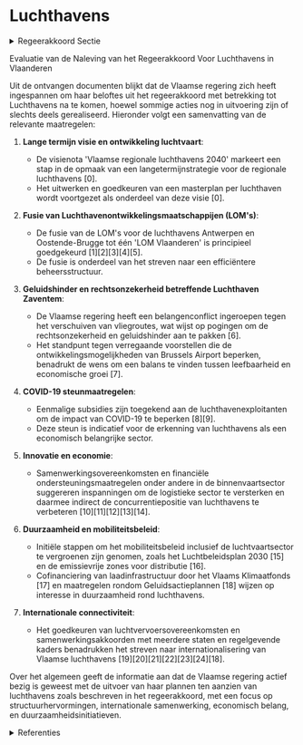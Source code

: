 # Luchthavens

<details>
        <summary>Regeerakkoord Sectie </summary>
        <p>1.12 Luchthavens Vlaanderen heeft een open economie, waarvoor internationale verbindingen essentieel zijn. Luchthavens spelen een belangrijke rol in de connectiviteit van Vlaanderen. De Regering erkent het economisch belang van deze sector als motor voor tewerkstelling. We hebben nood aan een lange termijn visie inzake de ontwikkeling van de luchtvaart de komende decennia. Hierbij is het de uitdaging om balans te brengen in de maatschap-pelijke behoefte aan luchtvaart, duurzaamheid, leefbaarheid, veiligheid, innovatie en een vitale economie. Voor het vinden van die juiste balans zijn twee analyses essentieel: de huidige context waarin de Vlaamse luchtvaart opereert en de ontwikkelingen en trends waarmee de luchtvaart in de toekomst te maken krijgt. Hierbij wordt aandacht besteed aan de knel-punten inzake “general aviation”, vergunningen, de beheersvormen en rolverdeling van de regio-nale luchthavens, de samenwerking met de nationale luchthaven en de toekomstige ontwik-kelingen en innovaties in de luchtvaartsector. Inzake de luchthaven in Zaventem streven we naar een oplossing voor de geluidshinder en voor de rechtsonzekerheid die vandaag op de luchthaven weegt. Het uitgangspunt is een billijke spreiding van de lasten, zowel binnen de Vlaamse Rand als ten opzichte van het Brussels Gewest. Dit bekomen we via een evenwichtige vliegwet waarin routes worden vastgelegd volgens de principes van het historisch preferentieel baangebruik, van eerlijke spreiding (vermijden van concentratie boven bepaalde gebieden) en op basis van aero-nautische principes van tegen de wind, binnen de geldende windnormen, en rechtstreeks vliegen naar bestemming. We verzoenen de leefbaarheid van de regio met nieuwe groeikansen voor de luchthaven als economische motor voor heel Vlaanderen. </p>
        </details> 

Evaluatie van de Naleving van het Regeerakkoord Voor Luchthavens in Vlaanderen

Uit de ontvangen documenten blijkt dat de Vlaamse regering zich heeft ingespannen om haar beloftes uit het regeerakkoord met betrekking tot Luchthavens na te komen, hoewel sommige acties nog in uitvoering zijn of slechts deels gerealiseerd. Hieronder volgt een samenvatting van de relevante maatregelen:

1. **Lange termijn visie en ontwikkeling luchtvaart**:
   - De visienota 'Vlaamse regionale luchthavens 2040' markeert een stap in de opmaak van een langetermijnstrategie voor de regionale luchthavens \[0\].
   - Het uitwerken en goedkeuren van een masterplan per luchthaven wordt voortgezet als onderdeel van deze visie \[0\].

2. **Fusie van Luchthavenontwikkelingsmaatschappijen (LOM's)**:
   - De fusie van de LOM's voor de luchthavens Antwerpen en Oostende-Brugge tot één 'LOM Vlaanderen' is principieel goedgekeurd \[1\]\[2\]\[3\]\[4\]\[5\].
   - De fusie is onderdeel van het streven naar een efficiëntere beheersstructuur.

3. **Geluidshinder en rechtsonzekerheid betreffende Luchthaven Zaventem**:
   - De Vlaamse regering heeft een belangenconflict ingeroepen tegen het verschuiven van vliegroutes, wat wijst op pogingen om de rechtsonzekerheid en geluidshinder aan te pakken \[6\].
   - Het standpunt tegen verregaande voorstellen die de ontwikkelingsmogelijkheden van Brussels Airport beperken, benadrukt de wens om een balans te vinden tussen leefbaarheid en economische groei \[7\].

4. **COVID-19 steunmaatregelen**:
   - Eenmalige subsidies zijn toegekend aan de luchthavenexploitanten om de impact van COVID-19 te beperken \[8\]\[9\].
   - Deze steun is indicatief voor de erkenning van luchthavens als een economisch belangrijke sector.

5. **Innovatie en economie**:
   - Samenwerkingsovereenkomsten en financiële ondersteuningsmaatregelen onder andere in de binnenvaartsector suggereren inspanningen om de logistieke sector te versterken en daarmee indirect de concurrentiepositie van luchthavens te verbeteren \[10\]\[11\]\[12\]\[13\]\[14\].

6. **Duurzaamheid en mobiliteitsbeleid**:
   - Initiële stappen om het mobiliteitsbeleid inclusief de luchtvaartsector te vergroenen zijn genomen, zoals het Luchtbeleidsplan 2030 \[15\] en de emissievrije zones voor distributie \[16\].
   - Cofinanciering van laadinfrastructuur door het Vlaams Klimaatfonds \[17\] en maatregelen rondom Geluidsactieplannen \[18\] wijzen op interesse in duurzaamheid rond luchthavens.

7. **Internationale connectiviteit**:
   - Het goedkeuren van luchtvervoersovereenkomsten en samenwerkingsakkoorden met meerdere staten en regelgevende kaders benadrukken het streven naar internationalisering van Vlaamse luchthavens \[19\]\[20\]\[21\]\[22\]\[23\]\[24\]\[18\].

Over het algemeen geeft de informatie aan dat de Vlaamse regering actief bezig is geweest met de uitvoer van haar plannen ten aanzien van luchthavens zoals beschreven in het regeerakkoord, met een focus op structuurhervormingen, internationale samenwerking, economisch belang, en duurzaamheidsinitiatieven.

<details>
        <summary> Referenties</summary>
        
**[\[0\]](https://beslissingenvlaamseregering.vlaanderen.be/?search=Visienota%3A%20%27Vlaamse%20regionale%20luchthavens%202040%27&dateOption=select&startDate=2022-12-23T09%3A00%3A00Z&endDate=2022-12-23T09%3A00%3A00Z)** : **(2022-12-23)** Visienota: 'Vlaamse regionale luchthavens 2040' 

**[\[1\]](https://beslissingenvlaamseregering.vlaanderen.be/?search=Fusie%20Luchtavenontwikkelingsmaatschappijen%20Antwerpen%20en%20Oostende-Brugge%3A%20voorontwerp%20van%20wijzigingsdecreet&dateOption=select&startDate=2020-06-26T08%3A00%3A00Z&endDate=2020-06-26T08%3A00%3A00Z)** : **(2020-06-26)** Fusie Luchtavenontwikkelingsmaatschappijen Antwerpen en Oostende-Brugge: voorontwerp van wijzigingsdecreet 

**[\[2\]](https://beslissingenvlaamseregering.vlaanderen.be/?search=Fusie%20Luchtavenontwikkelingsmaatschappijen%20Antwerpen%20en%20Oostende-Brugge%3A%20ontwerp%20van%20wijzigingsdecreet&dateOption=select&startDate=2020-10-02T08%3A00%3A00Z&endDate=2020-10-02T08%3A00%3A00Z)** : **(2020-10-02)** Fusie Luchtavenontwikkelingsmaatschappijen Antwerpen en Oostende-Brugge: ontwerp van wijzigingsdecreet 

**[\[3\]](https://beslissingenvlaamseregering.vlaanderen.be/?search=Decreet%20beheer%20en%20uitbating%20van%20de%20regionale%20luchthavens&dateOption=select&startDate=2021-01-08T09%3A00%3A00Z&endDate=2021-01-08T09%3A00%3A00Z)** : **(2021-01-08)** Decreet beheer en uitbating van de regionale luchthavens 

**[\[4\]](https://beslissingenvlaamseregering.vlaanderen.be/?search=Fusie%20LOM%20Antwerpen%20en%20LOM%20Oostende-Brugge%20tot%20LOM%20Vlaanderen&dateOption=select&startDate=2021-06-25T08%3A00%3A00Z&endDate=2021-06-25T08%3A00%3A00Z)** : **(2021-06-25)** Fusie LOM Antwerpen en LOM Oostende-Brugge tot LOM Vlaanderen 

**[\[5\]](https://beslissingenvlaamseregering.vlaanderen.be/?search=Fusie%20LOM%20Antwerpen%20en%20LOM%20Oostende-Brugge%20tot%20LOM%20Vlaanderen&dateOption=select&startDate=2021-09-03T10%3A00%3A00Z&endDate=2021-09-03T10%3A00%3A00Z)** : **(2021-09-03)** Fusie LOM Antwerpen en LOM Oostende-Brugge tot LOM Vlaanderen 

**[\[6\]](https://beslissingenvlaamseregering.vlaanderen.be/?search=Nota%20aan%20het%20Overlegcomit%C3%A9%3A%20%27Belangenconflict%20ingesteld%20door%20de%20Vlaamse%20Gemeenschap%20tegen%20de%20verschuiving%20van%20vliegroutes%20bij%20de%20luchthaven%20van%20Zaventem%27&dateOption=select&startDate=2023-10-20T08%3A00%3A00Z&endDate=2023-10-20T08%3A00%3A00Z)** : **(2023-10-20)** Nota aan het Overlegcomité: 'Belangenconflict ingesteld door de Vlaamse Gemeenschap tegen de verschuiving van vliegroutes bij de luchthaven van Zaventem' 

**[\[7\]](https://beslissingenvlaamseregering.vlaanderen.be/?search=Geluidshinder%20Luchthaven%20Brussel-Nationaal%3A%20standpuntbepaling%20voorstel%20van%20resolutie&dateOption=select&startDate=2021-06-25T08%3A00%3A00Z&endDate=2021-06-25T08%3A00%3A00Z)** : **(2021-06-25)** Geluidshinder Luchthaven Brussel-Nationaal: standpuntbepaling voorstel van resolutie 

**[\[8\]](https://beslissingenvlaamseregering.vlaanderen.be/?search=COVID-19%3A%20subsidieregeling%20Vlaamse%20regionale%20luchthavens&dateOption=select&startDate=2020-10-02T08%3A00%3A00Z&endDate=2020-10-02T08%3A00%3A00Z)** : **(2020-10-02)** COVID-19: subsidieregeling Vlaamse regionale luchthavens 

**[\[9\]](https://beslissingenvlaamseregering.vlaanderen.be/?search=COVID-19%3A%20subsidie%20aan%20LEM%20Antwerpen%2C%20LEM%20Oostende-Brugge%20en%20LEM%20Kortrijk-Wevelgem%20als%20steunmaatregel&dateOption=select&startDate=2020-07-10T08%3A00%3A00Z&endDate=2020-07-10T08%3A00%3A00Z)** : **(2020-07-10)** COVID-19: subsidie aan LEM Antwerpen, LEM Oostende-Brugge en LEM Kortrijk-Wevelgem als steunmaatregel 

**[\[10\]](https://beslissingenvlaamseregering.vlaanderen.be/?search=Impulsprogramma%20binnenvaart%3A%20subsidieregeling&dateOption=select&startDate=2021-11-19T09%3A00%3A00Z&endDate=2021-11-19T09%3A00%3A00Z)** : **(2021-11-19)** Impulsprogramma binnenvaart: subsidieregeling 

**[\[11\]](https://beslissingenvlaamseregering.vlaanderen.be/?search=Impulsprogramma%20binnenvaart%3A%20subsidieregeling&dateOption=select&startDate=2022-01-14T09%3A00%3A00Z&endDate=2022-01-14T09%3A00%3A00Z)** : **(2022-01-14)** Impulsprogramma binnenvaart: subsidieregeling 

**[\[12\]](https://beslissingenvlaamseregering.vlaanderen.be/?search=Wijziging%20impulsprogramma%20binnenvaart&dateOption=select&startDate=2023-08-31T08%3A00%3A00Z&endDate=2023-08-31T08%3A00%3A00Z)** : **(2023-08-31)** Wijziging impulsprogramma binnenvaart 

**[\[13\]](https://beslissingenvlaamseregering.vlaanderen.be/?search=Plan%20Vlaamse%20Veerkracht%3A%20inhaalbeweging%20vernieuwing%20bedrijventerreinen&dateOption=select&startDate=2021-12-17T09%3A00%3A00Z&endDate=2021-12-17T09%3A00%3A00Z)** : **(2021-12-17)** Plan Vlaamse Veerkracht: inhaalbeweging vernieuwing bedrijventerreinen 

**[\[14\]](https://beslissingenvlaamseregering.vlaanderen.be/?search=Wijziging%20impulsprogramma%20binnenvaart&dateOption=select&startDate=2023-07-07T09%3A00%3A00Z&endDate=2023-07-07T09%3A00%3A00Z)** : **(2023-07-07)** Wijziging impulsprogramma binnenvaart 

**[\[15\]](https://beslissingenvlaamseregering.vlaanderen.be/?search=Luchtbeleidsplan%202030%20&dateOption=select&startDate=2019-10-25T08%3A00%3A00Z&endDate=2019-10-25T08%3A00%3A00Z)** : **(2019-10-25)** Luchtbeleidsplan 2030  

**[\[16\]](https://beslissingenvlaamseregering.vlaanderen.be/?search=Werkwijze%20stedelijke%20emissievrije%20zones%20distributie&dateOption=select&startDate=2021-07-16T06%3A00%3A00Z&endDate=2021-07-16T06%3A00%3A00Z)** : **(2021-07-16)** Werkwijze stedelijke emissievrije zones distributie 

**[\[17\]](https://beslissingenvlaamseregering.vlaanderen.be/?search=Reservering%20budget%20cofinanciering%20laadinfrastructuur%20Vlaamse%20overheid&dateOption=select&startDate=2021-07-09T08%3A00%3A00Z&endDate=2021-07-09T08%3A00%3A00Z)** : **(2021-07-09)** Reservering budget cofinanciering laadinfrastructuur Vlaamse overheid 

**[\[18\]](https://beslissingenvlaamseregering.vlaanderen.be/?search=Geluidsactieplan%202021-2024%20luchthaven%20Brussel-Nationaal&dateOption=select&startDate=2021-10-15T08%3A00%3A00Z&endDate=2021-10-15T08%3A00%3A00Z)** : **(2021-10-15)** Geluidsactieplan 2021-2024 luchthaven Brussel-Nationaal 

**[\[19\]](https://beslissingenvlaamseregering.vlaanderen.be/?search=Luchtvervoersovereenkomst%20Angola%3A%20instemmingsdecreet&dateOption=select&startDate=2023-02-17T09%3A00%3A00Z&endDate=2023-02-17T09%3A00%3A00Z)** : **(2023-02-17)** Luchtvervoersovereenkomst Angola: instemmingsdecreet 

**[\[20\]](https://beslissingenvlaamseregering.vlaanderen.be/?search=Subsidie%20havenbedrijven%20voor%20havenkapiteinsdiensten%20die%20expliciet%20kunnen%20worden%20toegewezen%20aan%20de%20verkeersafwikkeling%2C%20de%20veiligheid%20en%20de%20vrijwaring%20van%20het%20milieu&dateOption=select&startDate=2021-07-16T06%3A00%3A00Z&endDate=2021-07-16T06%3A00%3A00Z)** : **(2021-07-16)** Subsidie havenbedrijven voor havenkapiteinsdiensten die expliciet kunnen worden toegewezen aan de verkeersafwikkeling, de veiligheid en de vrijwaring van het milieu 

**[\[21\]](https://beslissingenvlaamseregering.vlaanderen.be/?search=Samenwerkingsakkoord%20over%20het%20opnemen%20van%20luchtvaartactiviteiten%20in%20de%20regeling%20voor%20de%20handel%20in%20broeikasgasemissierechten%20binnen%20de%20Europese%20Gemeenschap&dateOption=select&startDate=2020-10-02T08%3A00%3A00Z&endDate=2020-10-02T08%3A00%3A00Z)** : **(2020-10-02)** Samenwerkingsakkoord over het opnemen van luchtvaartactiviteiten in de regeling voor de handel in broeikasgasemissierechten binnen de Europese Gemeenschap 

**[\[22\]](https://beslissingenvlaamseregering.vlaanderen.be/?search=Addendum%20%E2%80%98kilometerheffing%E2%80%99%20bij%20sectorconvenant%202021-2022%20Transport%20en%20logistiek%20en%20Grondafhandeling%20op%20Luchthavens&dateOption=select&startDate=2021-04-02T08%3A00%3A00Z&endDate=2021-04-02T08%3A00%3A00Z)** : **(2021-04-02)** Addendum ‘kilometerheffing’ bij sectorconvenant 2021-2022 Transport en logistiek en Grondafhandeling op Luchthavens 

**[\[23\]](https://beslissingenvlaamseregering.vlaanderen.be/?search=Standpuntbepaling%20overeenkomst%20terbeschikkingstelling%20Installaties%20en%20diensten%20voor%20het%20luchtverkeer%20door%20EUROCONTROL%20in%20het%20Luchtverkeersleidingscentrum%20Maastricht&dateOption=select&startDate=2021-07-16T06%3A00%3A00Z&endDate=2021-07-16T06%3A00%3A00Z)** : **(2021-07-16)** Standpuntbepaling overeenkomst terbeschikkingstelling Installaties en diensten voor het luchtverkeer door EUROCONTROL in het Luchtverkeersleidingscentrum Maastricht 

**[\[24\]](https://beslissingenvlaamseregering.vlaanderen.be/?search=Luchtvervoersovereenkomst%20Associatie%20van%20Zuidoost-Aziatische%20Staten%3A%20voorontwerp%20van%20instemmingsdecreet&dateOption=select&startDate=2022-09-23T08%3A00%3A00Z&endDate=2022-09-23T08%3A00%3A00Z)** : **(2022-09-23)** Luchtvervoersovereenkomst Associatie van Zuidoost-Aziatische Staten: voorontwerp van instemmingsdecreet 
        </details> 

